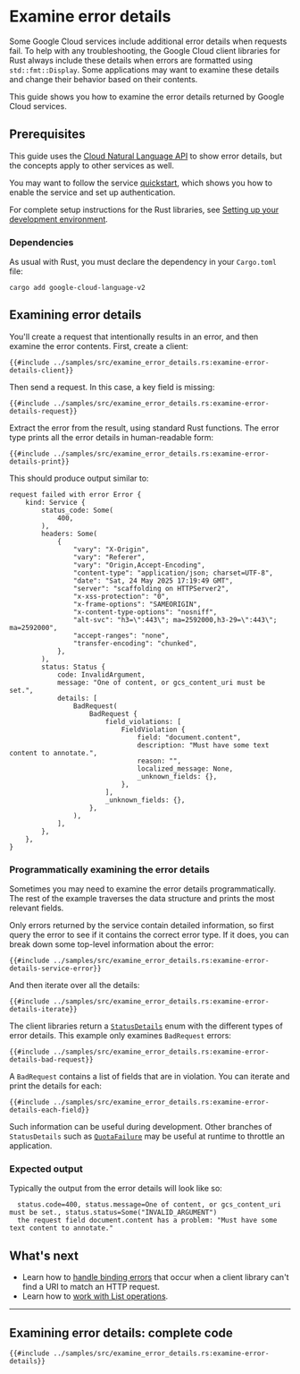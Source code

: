 <!-- 
Copyright 2025 Google LLC

Licensed under the Apache License, Version 2.0 (the "License");
you may not use this file except in compliance with the License.
You may obtain a copy of the License at

    https://www.apache.org/licenses/LICENSE-2.0

Unless required by applicable law or agreed to in writing, software
distributed under the License is distributed on an "AS IS" BASIS,
WITHOUT WARRANTIES OR CONDITIONS OF ANY KIND, either express or implied.
See the License for the specific language governing permissions and
limitations under the License.
-->

# Examine error details

Some Google Cloud services include additional error details when requests fail.
To help with any troubleshooting, the Google Cloud client libraries for Rust
always include these details when errors are formatted using
`std::fmt::Display`. Some applications may want to examine these details and
change their behavior based on their contents.

This guide shows you how to examine the error details returned by Google Cloud
services.

## Prerequisites

This guide uses the [Cloud Natural Language API] to show error details, but the
concepts apply to other services as well.

You may want to follow the service [quickstart], which shows you how to enable
the service and set up authentication.

For complete setup instructions for the Rust libraries, see
[Setting up your development environment].

### Dependencies

As usual with Rust, you must declare the dependency in your `Cargo.toml` file:

```shell
cargo add google-cloud-language-v2
```

## Examining error details

You'll create a request that intentionally results in an error, and then examine
the error contents. First, create a client:

```rust,ignore
{{#include ../samples/src/examine_error_details.rs:examine-error-details-client}}
```

Then send a request. In this case, a key field is missing:

```rust,ignore
{{#include ../samples/src/examine_error_details.rs:examine-error-details-request}}
```

Extract the error from the result, using standard Rust functions. The error type
prints all the error details in human-readable form:

```rust,ignore
{{#include ../samples/src/examine_error_details.rs:examine-error-details-print}}
```

This should produce output similar to:

```text
request failed with error Error {
    kind: Service {
        status_code: Some(
            400,
        ),
        headers: Some(
            {
                "vary": "X-Origin",
                "vary": "Referer",
                "vary": "Origin,Accept-Encoding",
                "content-type": "application/json; charset=UTF-8",
                "date": "Sat, 24 May 2025 17:19:49 GMT",
                "server": "scaffolding on HTTPServer2",
                "x-xss-protection": "0",
                "x-frame-options": "SAMEORIGIN",
                "x-content-type-options": "nosniff",
                "alt-svc": "h3=\":443\"; ma=2592000,h3-29=\":443\"; ma=2592000",
                "accept-ranges": "none",
                "transfer-encoding": "chunked",
            },
        ),
        status: Status {
            code: InvalidArgument,
            message: "One of content, or gcs_content_uri must be set.",
            details: [
                BadRequest(
                    BadRequest {
                        field_violations: [
                            FieldViolation {
                                field: "document.content",
                                description: "Must have some text content to annotate.",
                                reason: "",
                                localized_message: None,
                                _unknown_fields: {},
                            },
                        ],
                        _unknown_fields: {},
                    },
                ),
            ],
        },
    },
}
```

### Programmatically examining the error details

Sometimes you may need to examine the error details programmatically. The rest
of the example traverses the data structure and prints the most relevant fields.

Only errors returned by the service contain detailed information, so first
query the error to see if it contains the correct error type. If it does, you
can break down some top-level information about the error:

```rust,ignore
{{#include ../samples/src/examine_error_details.rs:examine-error-details-service-error}}
```

And then iterate over all the details:

```rust,ignore
{{#include ../samples/src/examine_error_details.rs:examine-error-details-iterate}}
```

The client libraries return a [`StatusDetails`] enum with the different types of
error details. This example only examines `BadRequest` errors:

```rust,ignore
{{#include ../samples/src/examine_error_details.rs:examine-error-details-bad-request}}
```

A `BadRequest` contains a list of fields that are in violation. You can iterate
and print the details for each:

```rust,ignore
{{#include ../samples/src/examine_error_details.rs:examine-error-details-each-field}}
```

Such information can be useful during development. Other branches of
`StatusDetails` such as [`QuotaFailure`] may be useful at runtime to throttle
an application.

### Expected output

Typically the output from the error details will look like so:

```text
  status.code=400, status.message=One of content, or gcs_content_uri must be set., status.status=Some("INVALID_ARGUMENT")
  the request field document.content has a problem: "Must have some text content to annotate."
```

## What's next

- Learn how to [handle binding errors] that occur when a client library can't
find a URI to match an HTTP request.
- Learn how to [work with List operations].

______________________________________________________________________

## Examining error details: complete code

```rust,ignore
{{#include ../samples/src/examine_error_details.rs:examine-error-details}}
```

[cloud natural language api]: https://cloud.google.com/natural-language
[handle binding errors]: binding_errors.md
[quickstart]: https://cloud.google.com/natural-language/docs/setup
[setting up your development environment]: setting_up_your_development_environment.md
[work with list operations]: pagination.md
[`quotafailure`]: https://docs.rs/google-cloud-gax/latest/google_cloud_gax/error/rpc/enum.StatusDetails.html#variant.QuotaFailure
[`statusdetails`]: https://docs.rs/google-cloud-gax/latest/google_cloud_gax/error/rpc/enum.StatusDetails.html
